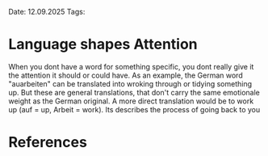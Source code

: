 Date: 12.09.2025
Tags: 

# Language shapes Attention

When you dont have a word for something specific, you dont really give it the attention it should or could have. As an example, the German word "auarbeiten" can be translated into wroking through or tidying something up. But these are general translations, that don't carry the same emotionale weight as the German original. A more direct translation would be to work up (auf = up, Arbeit = work). Its describes the process of going back to you

# References